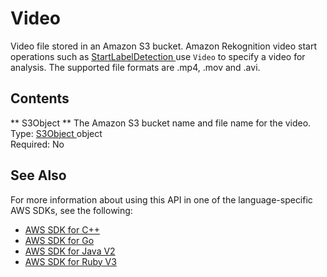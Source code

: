 # Video<a name="API_Video"></a>

Video file stored in an Amazon S3 bucket\. Amazon Rekognition video start operations such as [ StartLabelDetection ](API_StartLabelDetection.md) use `Video` to specify a video for analysis\. The supported file formats are \.mp4, \.mov and \.avi\.

## Contents<a name="API_Video_Contents"></a>

 ** S3Object **   <a name="rekognition-Type-Video-S3Object"></a>
The Amazon S3 bucket name and file name for the video\.  
Type: [ S3Object ](API_S3Object.md) object  
Required: No

## See Also<a name="API_Video_SeeAlso"></a>

For more information about using this API in one of the language\-specific AWS SDKs, see the following:
+  [ AWS SDK for C\+\+](https://docs.aws.amazon.com/goto/SdkForCpp/rekognition-2016-06-27/Video) 
+  [ AWS SDK for Go](https://docs.aws.amazon.com/goto/SdkForGoV1/rekognition-2016-06-27/Video) 
+  [ AWS SDK for Java V2](https://docs.aws.amazon.com/goto/SdkForJavaV2/rekognition-2016-06-27/Video) 
+  [ AWS SDK for Ruby V3](https://docs.aws.amazon.com/goto/SdkForRubyV3/rekognition-2016-06-27/Video) 
